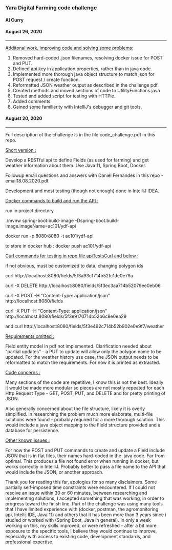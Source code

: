 ### Yara Digital Farming code challenge                                                                   

#### Al Curry  

#### August 26, 2020 
---
<ins>Additonal work, improving code and solving some problems: </ins>
1. Removed hard-coded .json filenames, resolving docker issue for POST and PUT.
1. Defined api.key in application.properties, rather than in java code.
1. Implemented more thorough java object structure to match json for POST request / create function.
1. Reformatted JSON weather output as described in the challenge pdf. 
1. Created methods and moved sections of code to UtilityFunctions.java
1. Tested and added script for testing with HTTPie.
1. Added comments 
1. Gained some familiarity with IntelliJ's debugger and git tools.

#### August 20, 2020 
---
Full description of the challenge is in the file code_challenge.pdf in this repo.  

<ins> Short version : <ins>

Develop a RESTful api to define Fields (as used for farming) and get weather information about them.  Use Java 11, Spring Boot, Docker.  

Followup email questions and answers with Daniel Fernandes in this repo - email18.08.2020.pdf.

Development and most testing (though not enough) done in IntelliJ IDEA.

<ins>Docker commands to build and run the API : </ins>
  
  run in project directory 
  
  ./mvnw spring-boot:build-image -Dspring-boot.build-image.imageName=ac101/ydf-api
    
  docker run -p 8080:8080 -t ac101/ydf-api
    
  to store in docker hub : 
  docker push ac101/ydf-api

<ins>Curl commands for testing in repo file apiTestsCurl and below : </ins>

if not obvious, must be customized to data, changing polygon ids

curl http://localhost:8080/fields/5f3a93c1714b52fc1de0e79a

curl -X DELETE http://localhost:8080/fields/5f3ec3aa714b52079ee0eb06

curl -X POST -H "Content-Type: application/json" http://localhost:8080/fields

curl -X PUT -H "Content-Type: application/json" http://localhost:8080/fields/5f3e9170714b52b6c9e0ea29

and
curl http://localhost:8080/fields/5f3e492c714b52b902e0e9f7/weather

<ins>Requirements omitted : </ins>
  
   Field entity model in pdf not implemented.
   Clarification needed about “partial updates” - a PUT to update will allow only the polygon name to be updated.
   For the weather history use case, the JSON output needs to be reformatted to match the requirements.  For now it is printed as extracted.    

<ins> Code concerns :  </ins>

Many sections of the code are repetitive, I know this is not the best.   Ideally it would be made more modular so pieces are not mostly repeated for each Http Request Type - GET, POST, PUT, and DELETE and for pretty printing of JSON. 
    
Also generally concerned about the file structure, likely it is overly simplified.  In researching the problem much more elaborate, multi-file solutions were found - probably required for a more thorough solution.  This would include a java object mapping to the Field structure provided and a database for persistence.  

<ins> Other known issues : </ins>

For now the POST and PUT commands to create and update a Field include JSON that is in flat files, their names hard-coded in the .java code.  Far from optimal.  This produces a file not found error when running in docker, but works correctly in IntelliJ.   Probably better to pass a file name to the API that would include the JSON, or another approach. 

Thank you for reading this far, apologies for so many disclaimers.  Some partially self-imposed time constraints were encountered.  If I could not resolve an issue within 30 or 60 minutes, between researching and implementing solutions, I accepted something that was working, in order to progress toward the finish line.  Part of the challenge was using many tools that I have limited experience with (docker, postman, the agromonitoring api, Intellij IDE, Java 11) and others that it has been more than 3 years since i studied or worked with (Spring Boot, Java in general).   In only a week working on this, my skills improved, or were refreshed - after a bit more exposure to the specific tools, I believe they would continue to improve, especially with access to existing code, development standards, and professional expertise. 
